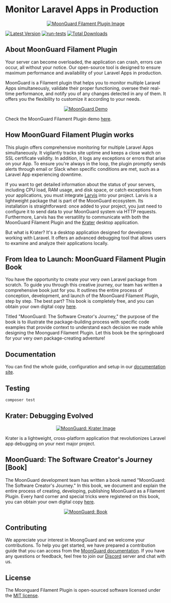 # Monitor Laravel Apps in Production

<p align="center"><a href="https://moonguard.dev/filament-plugin" target="_blank"><img src="https://github.com/taecontrol/moonguard/assets/61505019/e66303aa-092b-4ca0-a7d7-cc573fe7fb55?raw=true" class="filament-hidden" alt="MoonGuard Filament Plugin Image"></a></p>

[![Latest Version](https://img.shields.io/github/release/taecontrol/moonguard.svg?style=flat-square)](https://github.com/taecontrol/moonguard/releases)
[![run-tests](https://github.com/taecontrol/moonguard/actions/workflows/run-tests.yml/badge.svg)](https://github.com/taecontrol/moonguard/actions/workflows/run-tests.yml)
[![Total Downloads](https://img.shields.io/packagist/dt/taecontrol/moonguard.svg?style=flat-square)](https://packagist.org/packages/taecontrol/moonguard)

## About MoonGuard Filament Plugin

Your server can become overloaded, the application can crash, errors can occur, all without your notice. Our open-source tool is designed to ensure maximum performance and availability of your Laravel Apps in production.

MoonGuard is a Filament plugin that helps you to monitor multiple Laravel Apps simultaneously, validate their proper functioning, oversee their real-time performance, and notify you of any changes detected in any of them. It offers you the flexibility to customize it according to your needs.

<p align="center"><a href="https://moonguard.dev/filament-plugin" target="_blank"><img src="https://github.com/taecontrol/moonguard/assets/61505019/84d68b46-1963-4fcf-8a76-806c199e4007" alt="MoonGuard Demo"></a></p>

Check the MoonGuard Filament Plugin demo [here](https://moonguard.dev/filament-plugin).

## How MoonGuard Filament Plugin works

This plugin offers comprehensive monitoring for multiple Laravel Apps simultaneously. It vigilantly tracks site uptime and keeps a close watch on SSL certificate validity. In addition, it logs any exceptions or errors that arise on your App. To ensure you're always in the loop, the plugin promptly sends alerts through email or Slack when specific conditions are met, such as a Laravel App experiencing downtime.

If you want to get detailed information about the status of your servers, including CPU load, RAM usage, and disk space, or catch exceptions from your applications, you must integrate [Larvis](https://github.com/taecontrol/larvis) into your project. Larvis is a lightweight package that is part of the MoonGuard ecosystem. Its installation is straightforward: once added to your project, you just need to configure it to send data to your MoonGuard system via HTTP requests. Furthermore, Larvis has the versatility to communicate with both the MoonGuard Filament Plugin and the [Krater](https://moonguard.dev/krater) desktop application.

But what is Krater? It's a desktop application designed for developers working with Laravel. It offers an advanced debugging tool that allows users to examine and analyze their applications locally.

## From Idea to Launch: MoonGuard Filament Plugin Book

You have the opportunity to create your very own Laravel package from scratch. To guide you through this creative journey, our team has written a comprehensive book just for you. It outlines the entire process of conception, development, and launch of the MoonGuard Filament Plugin, step by step. The best part? This book is completely free, and you can obtain your own digital copy [here](https://moonguard.dev/book).

Titled "MoonGuard: The Software Creator's Journey," the purpose of the book is to illustrate the package-building process with specific code examples that provide context to understand each decision we made while designing the Moonguard Filament Plugin. Let this book be the springboard for your very own package-creating adventure!

## Documentation

You can find the whole guide, configuration and setup in our [documentation site](https://docs.moonguard.dev).

## Testing

```bash
composer test
```

## Krater: Debugging Evolved

<p align="center"><a href="https://moonguard.dev/krater" target="_blank"><img src="https://github.com/taecontrol/moonguard/assets/61505019/63c0ca3d-6a91-4c50-a399-a804cdaf71f0" alt="MoonGuard: Krater Image"></a></p>

Krater is a lightweight, cross-platform application that revolutionizes Laravel app debugging on your next major project.

## MoonGuard: The Software Creator's Journey [Book]

The MoonGuard development team has written a book named "MoonGuard: The Software Creator's Journey." In this book, we document and explain the entire process of creating, developing, publishing MoonGuard as a Filament Plugin. Every hard corner and special tricks were registered on this book, you can obtain your own digital copy [here](https://moonguard.dev/book).

<p align="center"><a href="https://moonguard.dev/book" target="_blank"><img src="https://github.com/taecontrol/moonguard/assets/61505019/ecae1c7a-9602-4c43-8ee0-ac684bd636b1" alt="MoonGuard: Book"></a></p>

## Contributing

We appreciate your interest in MoongGuard and we welcome your contributions. To help you get started, we have prepared a contribution guide that you can access from the [MoonGuard documentation](https://docs.moonguard.dev/contributions). If you have any questions or feedback, feel free to join our [Discord](https://discord.com/invite/vCCy4aJxnY) server and chat with us.

## License

The Moonguard Filament Plugin is open-sourced software licensed under the [MIT license](https://opensource.org/licenses/MIT).
